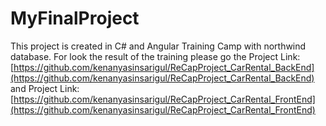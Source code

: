 # MyFinalProject

This project is created in C# and Angular Training Camp with northwind database. For look the result of the training please go the Project Link: [https://github.com/kenanyasinsarigul/ReCapProject_CarRental_BackEnd](https://github.com/kenanyasinsarigul/ReCapProject_CarRental_BackEnd) and Project Link: [https://github.com/kenanyasinsarigul/ReCapProject_CarRental_FrontEnd](https://github.com/kenanyasinsarigul/ReCapProject_CarRental_FrontEnd)
